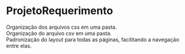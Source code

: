 # ProjetoRequerimento

Organização dos arquivos css em uma pasta.<br>
Organização do arquivo csv em uma pasta.<br>
Padronização do layout para todas as páginas, facilitando a navegação entre elas.
